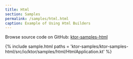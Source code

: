 ```yaml
---
title: Html
section: Samples
permalink: /samples/html.html
caption: Example of Using Html Builders
---
```


Browse source code on GitHub: [ktor-samples-html](https://github.com/ktorio/ktor/tree/master/ktor-samples/ktor-samples-html)

{% include sample.html paths = 'ktor-samples/ktor-samples-html/src/io/ktor/samples/html/HtmlApplication.kt' %}
